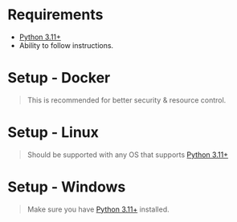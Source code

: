 # Requirements
* [Python 3.11+](https://www.python.org/downloads/) 
* Ability to follow instructions.



# Setup - Docker
> This is recommended for better security & resource control.


# Setup - Linux
> Should be supported with any OS that supports [Python 3.11+](https://www.python.org/downloads/) 


# Setup - Windows
> Make sure you have [Python 3.11+](https://www.python.org/downloads/) installed.


